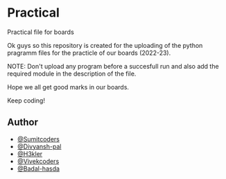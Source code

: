 # Practical
Practical file for boards

Ok guys so this repository is created for the uploading of the python pragramm files for the practicle of our boards (2022-23).

NOTE: Don't upload any program before a succesfull run and also add the required module in the description of the file.

Hope we all get good marks in our boards.

Keep coding!

## Author
- [@Sumitcoders](https://github.com/Sumitcoders/)
- [@Divyansh-pal](https://github.com/Divyansh-pal)
- [@H3kler](https://github.com/H3kler)
- [@Vivekcoders](https://github.com/JustCodingWithVivek)
- [@Badal-hasda](https://github.com/Badal-Hasda)


